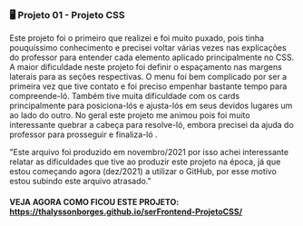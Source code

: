 ###  🖥️ Projeto 01 - Projeto CSS

Este projeto foi o primeiro que realizei e foi muito puxado, pois tinha pouquíssimo conhecimento e precisei voltar várias vezes nas explicações do professor para entender cada elemento aplicado principalmente no CSS. A maior dificuldade neste projeto foi definir o espaçamento nas margens laterais para as seções respectivas. O menu foi bem complicado por ser a primeira vez que tive contato e foi preciso empenhar bastante tempo para compreende-ló. Também tive muita dificuldade com os cards principalmente para posiciona-lós e ajusta-lós em seus devidos lugares um ao lado do outro. No geral este projeto me animou pois foi muito interessante quebrar a cabeça para resolve-ló, embora precisei da ajuda do professor para prosseguir e finaliza-ló .

"Este arquivo foi produzido em novembro/2021 por isso achei interessante relatar as dificuldades que tive ao produzir este projeto na época, já que estou começando agora (dez/2021) a utilizar o GitHub, por esse motivo estou subindo este arquivo atrasado."

#### VEJA AGORA COMO FICOU ESTE PROJETO: https://thalyssonborges.github.io/serFrontend-ProjetoCSS/
